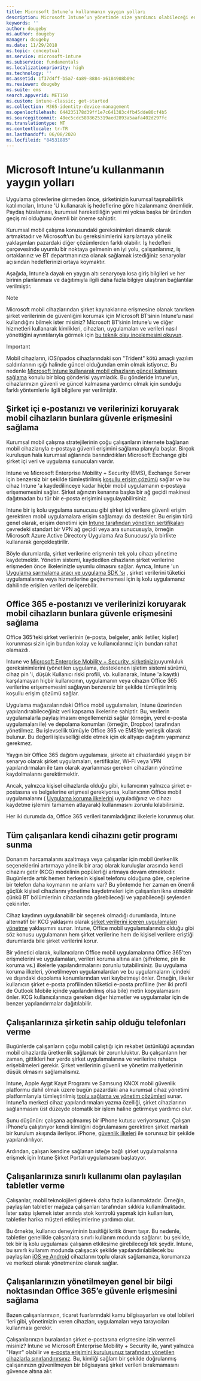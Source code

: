 ```yaml
---
title: Microsoft Intune’u kullanmanın yaygın yolları
description: Microsoft Intune’un yönetimde size yardımcı olabileceği en yaygın altı görev hakkında bilgi edinin.
keywords: ''
author: dougeby
ms.author: dougeby
manager: dougeby
ms.date: 11/29/2018
ms.topic: conceptual
ms.service: microsoft-intune
ms.subservice: fundamentals
ms.localizationpriority: high
ms.technology: ''
ms.assetid: 1f37d4ff-b5a7-4a89-8884-a6184908b09c
ms.reviewer: dougeby
ms.suite: ems
search.appverid: MET150
ms.custom: intune-classic; get-started
ms.collection: M365-identity-device-management
ms.openlocfilehash: 644235178d39ff1e7c641383c4fb45dde80cf4b5
ms.sourcegitcommit: 48ec5cdc5898625319aed2893a5aafa402d297fc
ms.translationtype: MT
ms.contentlocale: tr-TR
ms.lasthandoff: 06/08/2020
ms.locfileid: "84531885"
---
```

# <a name="common-ways-to-use-microsoft-intune"></a>Microsoft Intune’u kullanmanın yaygın yolları

Uygulama görevlerine girmeden önce, şirketinizin kurumsal taşınabilirlik katılımcıları, Intune 'U kullanarak iş hedeflerine göre hizalanmanız önemlidir. Paydaş hizalaması, kurumsal hareketliliğin yeni mi yoksa başka bir üründen geçiş mi olduğunu önemli bir öneme sahiptir.  

Kurumsal mobil çalışma konusundaki gereksinimleri dinamik olarak artmaktadır ve Microsoft’un bu gereksinimlerini karşılamaya yönelik yaklaşımları pazardaki diğer çözümlerden farklı olabilir. İş hedefleri çerçevesinde uyumlu bir noktaya gelmenin en iyi yolu, çalışanlarınız, iş ortaklarınız ve BT departmanınıza olanak sağlamak istediğiniz senaryolar açısından hedeflerinizi ortaya koymaktır.  

Aşağıda, Intune’a dayalı en yaygın altı senaryoya kısa giriş bilgileri ve her birinin planlanması ve dağıtımıyla ilgili daha fazla bilgiye ulaştıran bağlantılar verilmiştir.

>[!NOTE]
>Microsoft mobil cihazlarından şirket kaynaklarına erişmesine olanak tanırken şirket verilerinin de güvenliğini korumak için Microsoft BT’sinin Intune’u nasıl kullandığını bilmek ister misiniz? Microsoft BT’sinin Intune’u ve diğer hizmetleri kullanarak kimlikleri, cihazları, uygulamaları ve verileri nasıl yönettiğini ayrıntılarıyla görmek için [bu teknik olay incelemesini okuyun](https://www.microsoft.com/itshowcase/Article/Content/588).  

>[!IMPORTANT]
>Mobil cihazların, iOS/ıpados cihazlarındaki son "Trident" kötü amaçlı yazılım saldırılarının ışığı halinde güncel olduğundan emin olmak istiyoruz. Bu nedenle [Microsoft Intune kullanarak mobil cihazların güncel kalmasını sağlama](https://blogs.technet.microsoft.com/enterprisemobility/2016/08/26/ensuring-mobile-devices-are-up-to-date-using-microsoft-intune/) konulu bir blog gönderisi yayımladık. Bu gönderide Intune’un, cihazlarınızın güvenli ve güncel kalmasına yardımcı olmak için sunduğu farklı yöntemlerle ilgili bilgilere yer verilmiştir.

## <a name="protecting-your-on-premises-email-and-data-so-it-can-be-safely-accessed-by-mobile-devices"></a>Şirket içi e-postanızı ve verilerinizi koruyarak mobil cihazların bunlara güvenle erişmesini sağlama

Kurumsal mobil çalışma stratejilerinin çoğu çalışanların internete bağlanan mobil cihazlarıyla e-postaya güvenli erişimini sağlama planıyla başlar. Birçok kuruluşun hala kurumsal ağlarında barındırdıkları Microsoft Exchange gibi şirket içi veri ve uygulama sunucuları vardır.

Intune ve Microsoft Enterprise Mobility + Security (EMS), Exchange Server için benzersiz bir şekilde tümleştirilmiş [koşullu erişim çözümü](../protect/conditional-access.md) sağlar ve bu cihaz Intune 'a kaydedilinceye kadar hiçbir mobil uygulamanın e-postaya erişememesini sağlar. Şirket ağınızın kenarına başka bir ağ geçidi makinesi dağıtmadan bu tür bir e-posta erişimini uygulayabilirsiniz.

Intune bir iş kolu uygulama sunucusu gibi şirket içi verilere güvenli erişim gerektiren mobil uygulamalara erişim sağlamayı da destekler. Bu erişim türü genel olarak, erişim denetimi için [Intune tarafından yönetilen sertifikaları](../protect/certificates-configure.md) çevredeki standart bir VPN ağ geçidi veya ara sunucusuyla, örneğin Microsoft Azure Active Directory Uygulama Ara Sunucusu’yla birlikte kullanarak gerçekleştirilir.

Böyle durumlarda, şirket verilerine erişmenin tek yolu cihazı yönetime kaydetmektir. Yönetim sistemi, kaydedilen cihazların şirket verilerine erişmeden önce ilkelerinizle uyumlu olmasını sağlar. Ayrıca, Intune 'un [Uygulama sarmalama aracı ve uygulama SDK 'sı](../developer/apps-prepare-mobile-application-management.md) , şirket verilerini tüketici uygulamalarına veya hizmetlerine geçirememesi için iş kolu uygulamanız dahilinde erişilen verileri de içerebilir.

<!-- Learn more about how to plan and deploy Intune to help secure on-premises email and data. -->

## <a name="protecting-your-office-365-email-and-data-so-it-can-be-safely-accessed-by-mobile-devices"></a>Office 365 e-postanızı ve verilerinizi koruyarak mobil cihazların bunlara güvenle erişmesini sağlama

Office 365’teki şirket verilerinin (e-posta, belgeler, anlık iletiler, kişiler) korunması sizin için bundan kolay ve kullanıcılarınız için bundan rahat olamazdı.

Intune ve [Microsoft Enterprise Mobility + Security, şirketinizin](../enrollment/multi-factor-authentication.md)uyumluluk gereksinimlerini (yönetilen uygulama, desteklenen işletim sistemi sürümü, cihaz pin 'i, düşük Kullanıcı riski profili, vb. kullanarak, Intune 'a kayıtlı) karşılamayan hiçbir kullanıcının, uygulamanın veya cihazın Office 365 verilerine erişememesini sağlayan benzersiz bir şekilde tümleştirilmiş koşullu erişim çözümü sağlar.

Uygulama mağazalarındaki Office mobil uygulamaları, Intune üzerinden yapılandırabileceğiniz veri kapsama ilkelerine sahiptir. Bu, verilerin uygulamalarla paylaşılmasını engellemenizi sağlar (örneğin, yerel e-posta uygulamaları ile) ve depolama konumları (örneğin, Dropbox) tarafından yönetilmez. Bu işlevsellik tümüyle Office 365 ve EMS’de yerleşik olarak bulunur. Bu değerli işlevselliği elde etmek için ek altyapı dağıtımı yapmanız gerekmez.

Yaygın bir Office 365 dağıtım uygulaması, şirkete ait cihazlardaki yaygın bir senaryo olarak şirket uygulamaları, sertifikalar, Wi-Fi veya VPN yapılandırmaları ile tam olarak ayarlanması gereken cihazların yönetime kaydolmalarını gerektirmektir.  

Ancak, yalnızca kişisel cihazlarda olduğu gibi, kullanıcının yalnızca şirket e-postasına ve belgelerine erişmesi gerekiyorsa, kullanıcının Office mobil uygulamalarını ( [Uygulama koruma ilkelerini](../apps/app-protection-policies.md) uyguladığınız ve cihazı kaydetme işlemini tamamen atlayarak) kullanmasını zorunlu kılabilirsiniz.  

Her iki durumda da, Office 365 verileri tanımladığınız ilkelerle korunmuş olur.

<!-- Learn more about how to plan and deploy Intune to help secure Office 365 email and data. -->

## <a name="offer-a-bring-your-own-device-program-to-all-employees"></a>Tüm çalışanlara kendi cihazını getir programı sunma

Donanım harcamalarını azaltmaya veya çalışanlar için mobil üretkenlik seçeneklerini artırmaya yönelik bir araç olarak kuruluşlar arasında kendi cihazını getir (KCG) modelinin popülerliği artmaya devam etmektedir. Bugünlerde artık hemen herkesin kişisel telefonu olduğuna göre, ceplerine bir telefon daha koymanın ne anlamı var? Bu yöntemde her zaman en önemli güçlük kişisel cihazlarını yönetime kaydetmeleri için çalışanları ikna etmektir çünkü BT bölümlerinin cihazlarında görebileceği ve yapabileceği şeylerden çekinirler.  

Cihaz kaydının uygulanabilir bir seçenek olmadığı durumlarda, Intune alternatif bir KCG yaklaşımı olarak [şirket verilerini içeren uygulamaları yönetme](../apps/app-protection-policies.md) yaklaşımını sunar. Intune, Office mobil uygulamalarında olduğu gibi söz konusu uygulamanın hem şirket verilerine hem de kişisel verilere eriştiği durumlarda bile şirket verilerini korur.  

Bir yönetici olarak, kullanıcıların Office mobil uygulamalarına Office 365’ten erişmelerini ve uygulamaları, verileri koruma altına alan (şifreleme, pin ile koruma vs.) ilkelerle yapılandırmalarını zorunlu tutabilirsiniz. Bu uygulama koruma ilkeleri, yönetilmeyen uygulamalardan ve bu uygulamaların içindeki ve dışındaki depolama konumlarından veri kaybetmeyi önler. Örneğin, ilkeler kullanıcın şirket e-posta profilinden tüketici e-posta profiline (her iki profil de Outlook Mobile içinde yapılandırılmış olsa bile) metin kopyalamasını önler. KCG kullanıcılarınıza gereken diğer hizmetler ve uygulamalar için de benzer yapılandırmalar dağıtılabilir.

<!-- Learn more about how to plan and deploy Intune to support BYOD.-->

## <a name="issue-corporate-owned-phones-to-your-employees"></a>Çalışanlarınıza şirketin sahip olduğu telefonları verme

Bugünlerde çalışanların çoğu mobil çalıştığı için rekabet üstünlüğü açısından mobil cihazlarda üretkenlik sağlamak bir zorunluluktur. Bu çalışanların her zaman, gittikleri her yerde şirket uygulamalarına ve verilerine rahatça erişebilmeleri gerekir. Şirket verilerinin güvenli ve yönetim maliyetlerinin düşük olmasını sağlamalısınız.  

Intune, Apple Aygıt Kayıt Programı ve Samsung KNOX mobil güvenlik platformu dahil olmak üzere bugün pazardaki ana kurumsal cihaz yönetimi platformlarıyla tümleştirilmiş [toplu sağlama ve yönetim çözümleri](../enrollment/device-enrollment.md) sunar. Intune’la merkezi cihaz yapılandırmaları yazma özelliği, şirket cihazlarının sağlanmasını üst düzeyde otomatik bir işlem haline getirmeye yardımcı olur.  

Şunu düşünün: çalışana açılmamış bir iPhone kutusu veriyorsunuz. Çalışan iPhone’u çalıştırıyor kendi kimliğini doğrulamasını gerektiren şirket markalı bir kurulum akışında ilerliyor. iPhone, [güvenlik ilkeleri](../configuration/device-profiles.md) ile sorunsuz bir şekilde yapılandırılıyor.

Ardından, çalışan kendine sağlanan isteğe bağlı şirket uygulamalarına erişmek için Intune Şirket Portalı uygulamasını başlatıyor.

<!-- Learn more about how to plan and deploy Intune to support corporate owned devices. -->

## <a name="issue-limited-use-shared-tablets-to-your-employees"></a>Çalışanlarınıza sınırlı kullanımı olan paylaşılan tabletler verme

Çalışanlar, mobil teknolojileri giderek daha fazla kullanmaktadır. Örneğin, paylaşılan tabletler mağaza çalışanları tarafından sıklıkla kullanılmaktadır.  İster satışı işlemek ister anında stok kontrolü yapmak için kullanılsın, tabletler harika müşteri etkileşimlerine yardımcı olur.

Bu örnekte, kullanıcı deneyiminin basitliği kritik önem taşır. Bu nedenle, tabletler genellikle çalışanlara sınırlı kullanım modunda sağlanır. bu şekilde, tek bir iş kolu uygulaması çalışanın etkileşime girebileceği tek şeydir. Intune, bu sınırlı kullanım modunda çalışacak şekilde yapılandırılabilecek bu paylaşılan [iOS ve Android](../configuration/device-profiles.md) cihazlarını toplu olarak sağlamanıza, korumanıza ve merkezi olarak yönetmenize olanak sağlar.

<!-- Learn more about how to plan and deploy Intune to support shared tablets. -->

## <a name="enable-your-employees-to-securely-access-office-365-from-an-unmanaged-public-kiosk"></a>Çalışanlarınızın yönetilmeyen genel bir bilgi noktasından Office 365’e güvenle erişmesini sağlama

Bazen çalışanlarınızın, ticaret fuarlarındaki kamu bilgisayarları ve otel lobileri 'leri gibi, yönetimizin veren cihazları, uygulamaları veya tarayıcıları kullanması gerekir.

Çalışanlarınızın buralardan şirket e-postasına erişmesine izin vermeli misiniz? Intune ve Microsoft Enterprise Mobility + Security ile, yanıt yalnızca "Hayır" olabilir ve [e-posta erişimini kuruluşunuz tarafından yönetilen cihazlarla sınırlandırırsınız](../protect/conditional-access.md). Bu, kimliği sağlam bir şekilde doğrulanmış çalışanınızın güvenilmeyen bir bilgisayara şirket verileri bırakmamasını güvence altına alır.
